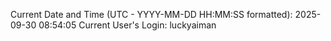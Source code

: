 Current Date and Time (UTC - YYYY-MM-DD HH:MM:SS formatted): 2025-09-30 08:54:05
Current User's Login: luckyaiman
